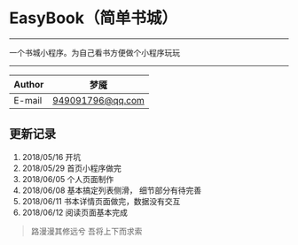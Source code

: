 # EasyBook（简单书城）


****
一个书城小程序。为自己看书方便做个小程序玩玩
****

	
|Author|梦魇|
|---|---
|E-mail|949091796@qq.com



## 更新记录

1. 2018/05/16 开坑
2. 2018/05/29 首页小程序做完 
3. 2018/06/05 个人页面制作
4. 2018/06/08 基本搞定列表侧滑， 细节部分有待完善
5. 2018/06/11 书本详情页面做完，数据没有交互
6. 2018/06/12 阅读页面基本完成


> 路漫漫其修远兮 吾将上下而求索
